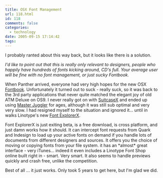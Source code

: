 ```yaml
---
title: OSX Font Management
url: 118.html
id: 118
comments: false
categories:
  - technology
date: 2005-09-15 17:14:42
tags:
---
```


I probably ranted about this way back, but it looks like there is a solution.

_I'd like to point out that this is really only relevant to designers, people who happily have hundreds of fonts kicking around, CD's full. Your average user will be fine with no font management, or just sucky Fontbook._

When Panther arrived, everyone had very high hopes for the new OSX [Fontbook](http://www.apple.com/macosx/features/fontbook/). Unfortunately it turned out to suck - really suck, so it was back to the 3rd party applications that never quite matched the elegant joy of old ATM Deluxe on OS9. I never really got on with [SuitcaseX](http://www.extensis.com/en/products/product_family.jsp?id=1054) and ended up using [Master Juggler](http://www.alsoft.com/MasterJuggler/) for ages, although it was still sub optimal and very very slow. I had resigned myself to the situation and ignored it... until in walks Linotype's new [Font ExplorerX](http://www.linotype.com/fontexplorerX).

Font ExplorerX is just exiting beta, is a free download, is cross platform, and just damn works how it should. It can intercept font requests from Quark and Indesign to load up your active fonts on demand if you handle lots of documents from different designers and sources. It offers you the choice of moving or copying fonts from your file system. it has an \*almost\* great interface - very iTunes... indeed it even includes a Linotype Font Shop online built right in - smart. Very smart. It also seems to handle previews quickly and crash free, unlike the competition.

Best of all ... it just works. Only took 5 years to get here, but I'm glad we did.